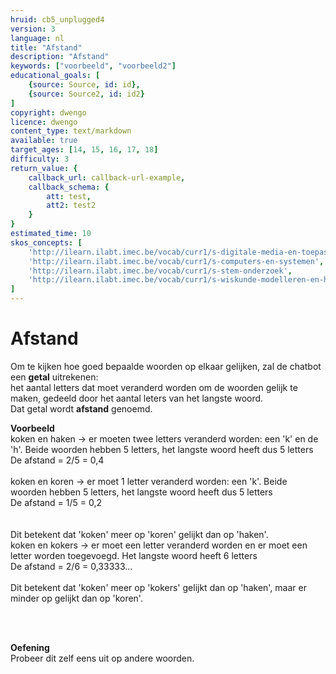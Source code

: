 ```yaml
---
hruid: cb5_unplugged4
version: 3
language: nl
title: "Afstand"
description: "Afstand"
keywords: ["voorbeeld", "voorbeeld2"]
educational_goals: [
    {source: Source, id: id}, 
    {source: Source2, id: id2}
]
copyright: dwengo
licence: dwengo
content_type: text/markdown
available: true
target_ages: [14, 15, 16, 17, 18]
difficulty: 3
return_value: {
    callback_url: callback-url-example,
    callback_schema: {
        att: test,
        att2: test2
    }
}
estimated_time: 10
skos_concepts: [
    'http://ilearn.ilabt.imec.be/vocab/curr1/s-digitale-media-en-toepassingen', 
    'http://ilearn.ilabt.imec.be/vocab/curr1/s-computers-en-systemen', 
    'http://ilearn.ilabt.imec.be/vocab/curr1/s-stem-onderzoek', 
    'http://ilearn.ilabt.imec.be/vocab/curr1/s-wiskunde-modelleren-en-heuristiek'
]
---
```


# Afstand

Om te kijken hoe goed bepaalde woorden op elkaar gelijken, zal de chatbot een **getal** uitrekenen:<br>
het aantal letters dat moet veranderd worden om de woorden gelijk te maken, gedeeld door het aantal leters van het langste woord.<br>
Dat getal wordt **afstand** genoemd. 

**Voorbeeld**<br>
koken en haken -> er moeten twee letters veranderd worden: een 'k' en de 'h'. Beide woorden hebben 5 letters, het langste woord heeft dus 5 letters <br>
De afstand = 2/5 = 0,4<br>
<br>
koken en koren -> er moet 1 letter veranderd worden: een 'k'. Beide woorden hebben 5 letters, het langste woord heeft dus 5 letters <br>
De afstand = 1/5 = 0,2<br>  
<br>
Dit betekent dat 'koken' meer op 'koren' gelijkt dan op 'haken'.
<br>
koken en kokers -> er moet een letter veranderd worden en er moet een letter worden toegevoegd. Het langste woord heeft 6 letters <br>
De afstand = 2/6 = 0,33333...<br>
<br>
Dit betekent dat 'koken' meer op 'kokers' gelijkt dan op 'haken', maar er minder op gelijkt dan op 'koren'.

<br>
<br>

**Oefening**<br>
Probeer dit zelf eens uit op andere woorden.
